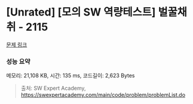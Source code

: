 # [Unrated] [모의 SW 역량테스트] 벌꿀채취 - 2115 

[문제 링크](https://swexpertacademy.com/main/code/problem/problemDetail.do?contestProbId=AV5V4A46AdIDFAWu) 

### 성능 요약

메모리: 21,108 KB, 시간: 135 ms, 코드길이: 2,623 Bytes



> 출처: SW Expert Academy, https://swexpertacademy.com/main/code/problem/problemList.do